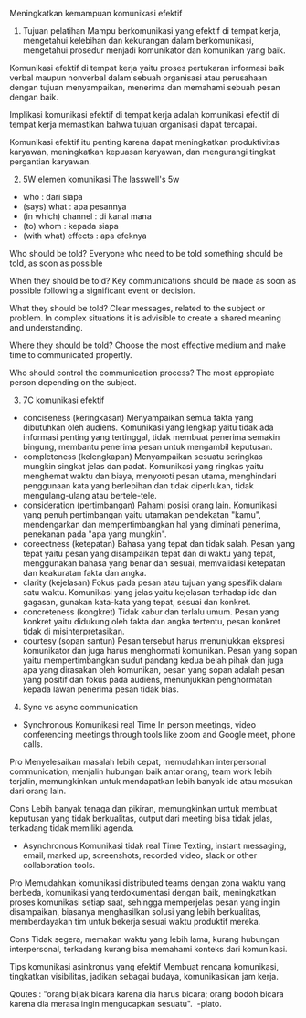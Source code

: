Meningkatkan kemampuan komunikasi efektif

1. Tujuan pelatihan
Mampu berkomunikasi yang efektif di tempat kerja, mengetahui kelebihan dan kekurangan dalam berkomunikasi, mengetahui prosedur menjadi komunikator dan komunikan yang baik.

Komunikasi efektif di tempat kerja yaitu proses pertukaran informasi baik verbal maupun nonverbal dalam sebuah organisasi atau perusahaan dengan tujuan menyampaikan, menerima dan memahami sebuah pesan dengan baik.

Implikasi komunikasi efektif di tempat kerja adalah komunikasi efektif di tempat kerja memastikan bahwa tujuan organisasi dapat tercapai.

Komunikasi efektif itu penting karena dapat meningkatkan produktivitas karyawan, meningkatkan kepuasan karyawan, dan mengurangi tingkat pergantian karyawan.

2. 5W elemen komunikasi
The lasswell's 5w
- who : dari siapa
- (says) what : apa pesannya
- (in which) channel : di kanal mana
- (to) whom : kepada siapa
- (with what) effects : apa efeknya

Who should be told?
Everyone who need to be told something should be told, as soon as possible

When they should be told?
Key communications should be made as soon as possible following a significant event or decision.

What they should be told?
Clear messages, related to the subject or problem. In complex situations it is advisible to create a shared meaning and understanding.

Where they should be told?
Choose the most effective medium and make time to communicated propertly.

Who should control the communication process?
The most appropiate person depending on the subject.

3. 7C komunikasi efektif
- conciseness (keringkasan)
Menyampaikan semua fakta yang dibutuhkan oleh audiens.
Komunikasi yang lengkap yaitu tidak ada informasi penting yang tertinggal, tidak membuat penerima semakin bingung, membantu penerima pesan untuk mengambil keputusan.
- completeness (kelengkapan)
Menyampaikan sesuatu seringkas mungkin singkat jelas dan padat.
Komunikasi yang ringkas yaitu menghemat waktu dan biaya, menyoroti pesan utama, menghindari penggunaan kata yang berlebihan dan tidak diperlukan, tidak mengulang-ulang atau bertele-tele.
- consideration (pertimbangan)
Pahami posisi orang lain.
Komunikasi yang penuh pertimbangan yaitu utamakan pendekatan "kamu", mendengarkan dan mempertimbangkan hal yang diminati penerima, penekanan pada "apa yang mungkin".
- coreectness (ketepatan)
Bahasa yang tepat dan tidak salah.
Pesan yang tepat yaitu pesan yang disampaikan tepat dan di waktu yang tepat, menggunakan bahasa yang benar dan sesuai, memvalidasi ketepatan dan keakuratan fakta dan angka.
- clarity (kejelasan)
Fokus pada pesan atau tujuan yang spesifik dalam satu waktu.
Komunikasi yang jelas yaitu kejelasan terhadap ide dan gagasan, gunakan kata-kata yang tepat, sesuai dan konkret.
- concreteness (kongkret)
Tidak kabur dan terlalu umum.
Pesan yang konkret yaitu didukung oleh fakta dan angka tertentu, pesan konkret tidak di misinterpretasikan.
- courtesy (sopan santun)
Pesan tersebut harus menunjukkan ekspresi komunikator dan juga harus menghormati komunikan.
Pesan yang sopan yaitu mempertimbangkan sudut pandang kedua belah pihak dan juga apa yang dirasakan oleh komunikan, pesan yang sopan adalah pesan yang positif dan fokus pada audiens, menunjukkan penghormatan kepada lawan penerima pesan tidak bias.

4. Sync vs async communication
- Synchronous
Komunikasi real Time
In person meetings, video conferencing meetings through tools like zoom and Google meet, phone calls.

Pro 
Menyelesaikan masalah lebih cepat, memudahkan interpersonal communication, menjalin hubungan baik antar orang, team work lebih terjalin, memungkinkan untuk mendapatkan lebih banyak ide atau masukan dari orang lain.

Cons
Lebih banyak tenaga dan pikiran, memungkinkan untuk membuat keputusan yang tidak berkualitas, output dari meeting bisa tidak jelas, terkadang tidak memiliki agenda.

- Asynchronous
Komunikasi tidak real Time
Texting, instant messaging, email, marked up, screenshots, recorded video, slack or other collaboration tools.

Pro
Memudahkan komunikasi distributed teams dengan zona waktu yang berbeda, komunikasi yang terdokumentasi dengan baik, meningkatkan proses komunikasi setiap saat, sehingga memperjelas pesan yang ingin disampaikan, biasanya menghasilkan solusi yang lebih berkualitas, memberdayakan tim untuk bekerja sesuai waktu produktif mereka. 

Cons
Tidak segera, memakan waktu yang lebih lama, kurang hubungan interpersonal, terkadang kurang bisa memahami konteks dari komunikasi.

Tips komunikasi asinkronus yang efektif
Membuat rencana komunikasi, tingkatkan visibilitas, jadikan sebagai budaya, komunikasikan jam kerja.

Qoutes : "orang bijak bicara karena dia harus bicara; orang bodoh bicara karena dia merasa ingin mengucapkan sesuatu". 
-plato.

